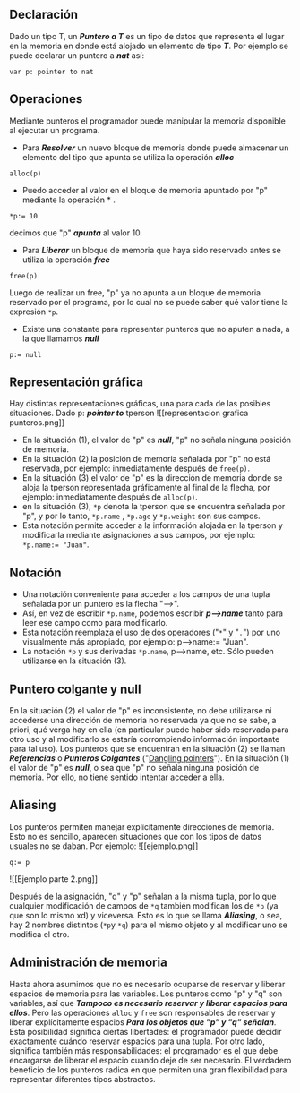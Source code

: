 ## Declaración
Dado un tipo T, un ***Puntero a T*** es un tipo de datos que representa el lugar en la memoria en donde está alojado un elemento de tipo ***T***.
Por ejemplo se puede declarar un puntero a ***nat*** así:
```LenguajeDeLaMateria
var p: pointer to nat
```

## Operaciones
Mediante punteros el programador puede manipular la memoria disponible al ejecutar un programa.
- Para ***Resolver*** un nuevo bloque de memoria donde puede almacenar un elemento del tipo que apunta se utiliza la operación ***alloc***
```LenguajeDeLaMateria
alloc(p)
```
- Puedo acceder al valor en el bloque de memoria apuntado por "p" mediante la operación * .
```LenguajeDeLaMateria
*p:= 10
```
decimos que "p" ***apunta*** al valor 10.
- Para ***Liberar*** un bloque de memoria que haya sido reservado antes se utiliza la operación ***free***
```LenguajeDeLaMateroa
free(p)
```
Luego de realizar un free, "p" ya no apunta a un bloque de memoria reservado por el programa, por lo cual no se puede saber qué valor tiene la expresión `*p`.
- Existe una constante para representar punteros que no aputen a nada, a la que llamamos ***null***
```LenguajeDeLaMateria
p:= null
```

## Representación gráfica
Hay distintas representaciones gráficas, una para cada de las posibles situaciones. Dado 
p: ***pointer to*** tperson
![[representacion grafica punteros.png]]
- En la situación (1), el valor de "p" es ***null***, "p" no señala ninguna posición de memoria.
- En la situación (2) la posición de memoria señalada por "p" no está reservada, por ejemplo: inmediatamente después de `free(p)`.
- En la situación (3) el valor de "p" es la dirección de memoria donde se aloja la tperson representada gráficamente al final de la flecha, por ejemplo: inmediatamente después de `alloc(p)`.
- en la situación (3), `*p` denota la tperson que se encuentra señalada por "p", y por lo tanto, `*p.name` , `*p.age` y `*p.weight` son sus campos.
- Esta notación permite acceder a la información alojada en la tperson y modificarla mediante asignaciones a sus campos, por ejemplo: `*p.name:= "Juan"`.

## Notación
- Una notación conveniente para acceder a los campos de una tupla señalada por un puntero es la flecha "-->".
- Así, en vez de escribir `*p.name`, podemos escribir ***p-->name*** tanto para leer ese campo como para modificarlo.
- Esta notación reemplaza el uso de dos operadores ("`*`" y "`.`") por uno visualmente más apropiado, por ejemplo: p-->name:= "Juan".
- La notación `*p` y sus derivadas `*p.name`, p-->name, etc. Sólo pueden utilizarse en la situación (3).

## Puntero colgante y null
En la situación (2) el valor de "p" es inconsistente, no debe utilizarse ni accederse una dirección de memoria no reservada ya que no se sabe, a priori, qué verga hay en ella (en particular puede haber sido reservada para otro uso y al modificarlo se estaría corrompiendo información importante para tal uso). Los punteros que se encuentran en la situación (2) se llaman ***Referencias*** o ***Punteros Colgantes*** ("[Dangling pointers](https://en.wikipedia.org/wiki/Dangling_pointer#:~:text=a%20valid%20destination.-,Dangling%20pointer,location%20of%20the%20deallocated%20memory.)").
En la situación (1) el valor de "p" es ***null***, o sea que "p" no señala ninguna posición de memoria. Por ello, no tiene sentido intentar acceder a ella.

## Aliasing
Los punteros permiten manejar explícitamente direcciones de memoria. Esto no es sencillo, aparecen situaciones que con los tipos de datos usuales no se daban. Por ejemplo:
![[ejemplo.png]]

`q:= p`

![[Ejemplo parte 2.png]]

Después de la asignación, "q" y "p" señalan a la misma tupla, por lo que cualquier modificación de campos de `*q` también modifican los de `*p` (ya que son lo mismo xd) y viceversa.
Esto es lo que se llama ***Aliasing***, o sea, hay 2 nombres distintos (`*p`y `*q`) para el mismo objeto y al modificar uno se modifica el otro. 

## Administración de memoria
Hasta ahora asumimos que no es necesario ocuparse de reservar y liberar espacios de memoria para las variables. Los punteros como "p" y "q" son variables, así que ***Tampoco es necesario reservar y liberar espacios para ellos***. Pero las operaciones `alloc` y `free` son responsables de reservar y liberar explícitamente espacios ***Para los objetos que "p" y "q" señalan***.
Esta posibilidad significa ciertas libertades: el programador puede decidir exactamente cuándo reservar espacios para una tupla. Por otro lado, significa también más responsabilidades: el programador es el que debe encargarse de liberar el espacio cuando deje de ser necesario.
El verdadero beneficio de los punteros radica en que permiten una gran flexibilidad para representar diferentes tipos abstractos.